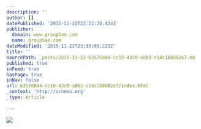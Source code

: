 ```yaml
---
description: ''
author: []
datePublished: '2015-11-22T23:33:38.424Z'
publisher:
  domain: www.group5ae.com
  name: group5ae.com
dateModified: '2015-11-22T23:33:03.223Z'
title: ''
sourcePath: _posts/2015-11-22-63576084-cc18-43c0-a0b3-c14c188082e7.md
published: true
inFeed: true
hasPage: true
inNav: false
url: 63576084-cc18-43c0-a0b3-c14c188082e7/index.html
_context: 'http://schema.org'
_type: Article

---
```

![](http://nebula.wsimg.com/1ec4c1b0ddc97284818403458db21a7c?AccessKeyId=531592D248B589D87A56&disposition=0&alloworigin=1)